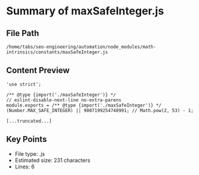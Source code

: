 # Summary of maxSafeInteger.js
  
## File Path
`/home/tabs/seo-engineering/automation/node_modules/math-intrinsics/constants/maxSafeInteger.js`

## Content Preview
```
'use strict';

/** @type {import('./maxSafeInteger')} */
// eslint-disable-next-line no-extra-parens
module.exports = /** @type {import('./maxSafeInteger')} */ (Number.MAX_SAFE_INTEGER) || 9007199254740991; // Math.pow(2, 53) - 1;

[...truncated...]
```

## Key Points
- File type: .js
- Estimated size: 231 characters
- Lines: 6

